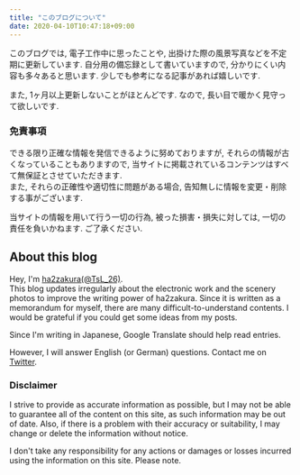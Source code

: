 ```yaml
---
title: "このブログについて"
date: 2020-04-10T10:47:18+09:00
---
```


このブログでは, 電子工作中に思ったことや, 出掛けた際の風景写真などを不定期に更新しています.
自分用の備忘録として書いていますので, 分かりにくい内容も多々あると思います.
少しでも参考になる記事があれば嬉しいです.   

また, 1ヶ月以上更新しないことがほとんどです. なので, 長い目で暖かく見守って欲しいです.

### 免責事項

できる限り正確な情報を発信できるように努めておりますが, それらの情報が古くなっていることもありますので, 当サイトに掲載されているコンテンツはすべて無保証とさせていただきます.   
また, それらの正確性や適切性に問題がある場合, 告知無しに情報を変更・削除する事がございます.

当サイトの情報を用いて行う一切の行為, 被った損害・損失に対しては, 一切の責任を負いかねます. ご了承ください.


## About this blog

Hey, I'm [ha2zakura(@TsL_26)](https://twitter.com/TsL_26).  
This blog updates irregularly about the electronic work and the scenery photos to improve the writing power of ha2zakura.
Since it is written as a memorandum for myself, there are many difficult-to-understand contents.
I would be grateful if you could get some ideas from my posts.

Since I'm writing in Japanese, Google Translate should help read entries.
<!-- However, I will answer English (or German) questions. Contact me on [Twitter](https://twitter.com/TsL_26) or by [ActivityPub](https://sns.nombi.info/@ha2zakura). -->
However, I will answer English (or German) questions. Contact me on [Twitter](https://twitter.com/TsL_26).

### Disclaimer

I strive to provide as accurate information as possible, but I may not be able to guarantee all of the content on this site, as such information may be out of date.
Also, if there is a problem with their accuracy or suitability, I may change or delete the information without notice.

I don't take any responsibility for any actions or damages or losses incurred using the information on this site. Please note.

